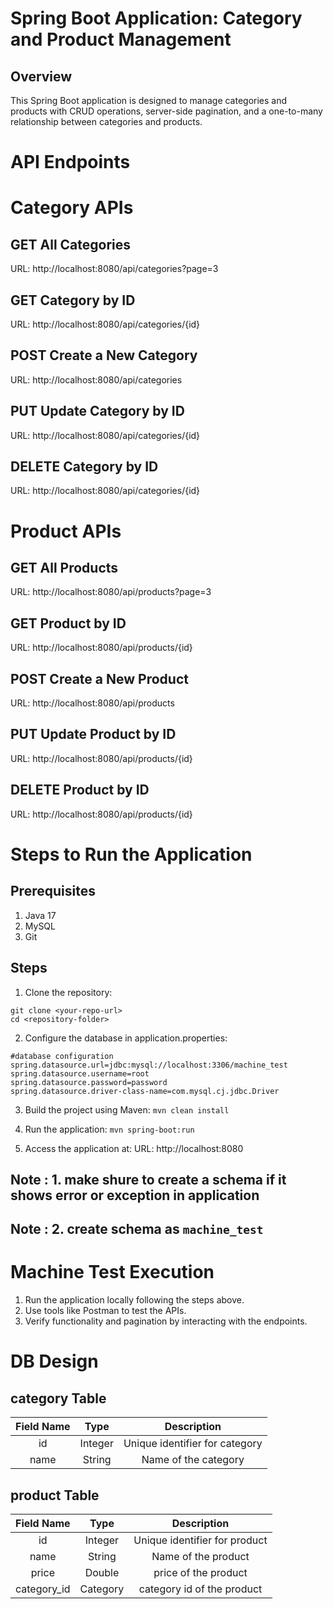# Spring Boot Application: Category and Product Management

## Overview
This Spring Boot application is designed to manage categories and products with CRUD operations, server-side pagination, and a one-to-many relationship between categories and products.

# API Endpoints
# Category APIs

## GET All Categories
URL: http://localhost:8080/api/categories?page=3

## GET Category by ID
URL: http://localhost:8080/api/categories/{id}

## POST Create a New Category
URL: http://localhost:8080/api/categories

## PUT Update Category by ID
URL: http://localhost:8080/api/categories/{id}

## DELETE Category by ID
URL: http://localhost:8080/api/categories/{id}


# Product APIs
## GET All Products
URL: http://localhost:8080/api/products?page=3

## GET Product by ID
URL: http://localhost:8080/api/products/{id}

## POST Create a New Product
URL: http://localhost:8080/api/products

## PUT Update Product by ID
URL: http://localhost:8080/api/products/{id}

## DELETE Product by ID
URL: http://localhost:8080/api/products/{id}

# Steps to Run the Application
## Prerequisites
1. Java 17
2. MySQL
3. Git

## Steps
1. Clone the repository:
```
git clone <your-repo-url>  
cd <repository-folder>
```
 
2. Configure the database in application.properties:
```
#database configuration
spring.datasource.url=jdbc:mysql://localhost:3306/machine_test
spring.datasource.username=root
spring.datasource.password=password
spring.datasource.driver-class-name=com.mysql.cj.jdbc.Driver  
```
3. Build the project using Maven:
``` mvn clean install ```

4. Run the application:
``` mvn spring-boot:run ```

5. Access the application at:
URL: http://localhost:8080

## Note : 1. make shure to create a schema if it shows error or exception in application 
## Note : 2. create schema as ``` machine_test ```

# Machine Test Execution
1. Run the application locally following the steps above.
2. Use tools like Postman to test the APIs.
3. Verify functionality and pagination by interacting with the endpoints.

# DB Design
## category Table

| Field Name | Type    | Description    |
| :---:   | :---: | :---: |
| id | Integer   | Unique identifier for category   |
| name | String   | Name of the category   |


## product Table

| Field Name | Type    | Description    |
| :---:   | :---: | :---: |
| id | Integer   | Unique identifier for product   |
| name | String   | Name of the product   |
| price | Double   | price of the product   |
| category_id | Category   | category id of the product   |



